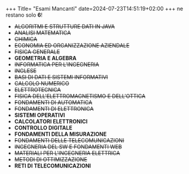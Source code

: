 +++
Title= "Esami Mancanti"
date=2024-07-23T14:51:19+02:00
+++
ne restano solo **6**!

- ~~ALGORITMI E STRUTTURE DATI IN JAVA~~
- ~~ANALISI MATEMATICA~~
- ~~CHIMICA~~
- ~~ECONOMIA ED ORGANIZZAZIONE AZIENDALE~~
- ~~FISICA GENERALE~~
- **GEOMETRIA E ALGEBRA**
- ~~INFORMATICA PER L'INGEGNERIA~~
- ~~INGLESE~~
- ~~BASI DI DATI E SISTEMI INFORMATIVI~~
- ~~CALCOLO NUMERICO~~
- ~~ELETTROTECNICA~~
- ~~FISICA DELL'ELETTROMAGNETISMO E DELL'OTTICA~~
- ~~FONDAMENTI DI AUTOMATICA~~
- ~~FONDAMENTI DI ELETTRONICA~~
- **SISTEMI OPERATIVI**
- **CALCOLATORI ELETTRONICI**
- **CONTROLLO DIGITALE**
- **FONDAMENTI DELLA MISURAZIONE**
- ~~FONDAMENTI DELLE TELECOMUNICAZIONI~~
- ~~INGEGNERIA DEL SW E FONDAMENTI WEB~~
- ~~MATERIALI PER L'INGEGNERIA ELETTRICA~~
- ~~METODI DI OTTIMIZZAZIONE~~
- **RETI DI TELECOMUNICAZIONI**